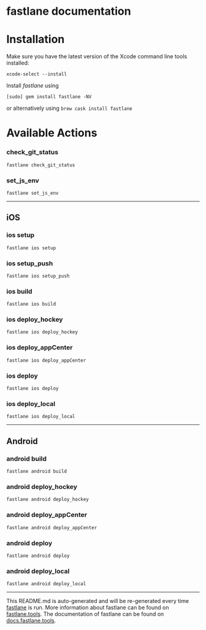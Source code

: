 # fastlane documentation

# Installation

Make sure you have the latest version of the Xcode command line tools installed:

```
xcode-select --install
```

Install _fastlane_ using

```
[sudo] gem install fastlane -NV
```

or alternatively using `brew cask install fastlane`

# Available Actions

### check_git_status

```
fastlane check_git_status
```

### set_js_env

```
fastlane set_js_env
```

---

## iOS

### ios setup

```
fastlane ios setup
```

### ios setup_push

```
fastlane ios setup_push
```

### ios build

```
fastlane ios build
```

### ios deploy_hockey

```
fastlane ios deploy_hockey
```

### ios deploy_appCenter

```
fastlane ios deploy_appCenter
```

### ios deploy

```
fastlane ios deploy
```

### ios deploy_local

```
fastlane ios deploy_local
```

---

## Android

### android build

```
fastlane android build
```

### android deploy_hockey

```
fastlane android deploy_hockey
```

### android deploy_appCenter

```
fastlane android deploy_appCenter
```

### android deploy

```
fastlane android deploy
```

### android deploy_local

```
fastlane android deploy_local
```

---

This README.md is auto-generated and will be re-generated every time [fastlane](https://fastlane.tools) is run.
More information about fastlane can be found on [fastlane.tools](https://fastlane.tools).
The documentation of fastlane can be found on [docs.fastlane.tools](https://docs.fastlane.tools).
